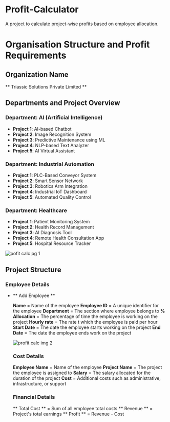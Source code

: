 # Profit-Calculator
A project to calculate project-wise profits based on employee allocation.

# Organisation Structure and Profit Requirements

## Organization Name 
** Triassic Solutions Private Limited **

## Departments and Project Overview

### Department: AI (Artificial Intelligence)

- **Project 1**: AI-based Chatbot
- **Project 2**: Image Recognition System
- **Project 3**: Predictive Maintenance using ML
- **Project 4**: NLP-based Text Analyzer
- **Project 5**: AI Virtual Assistant


###  Department: Industrial Automation

- **Project 1**: PLC-Based Conveyor System
- **Project 2**: Smart Sensor Network
- **Project 3**: Robotics Arm Integration
- **Project 4**: Industrial IoT Dashboard
- **Project 5**: Automated Quality Control


###  Department: Healthcare

- **Project 1**: Patient Monitoring System
- **Project 2**: Health Record Management
- **Project 3**: AI Diagnosis Tool
- **Project 4**: Remote Health Consultation App
- **Project 5**: Hospital Resource Tracker

![pofit calc pg 1](https://github.com/user-attachments/assets/e78b266d-6f07-4e3b-bfee-daa290de0752)


## Project Structure

 ### Employee Details

- ** Add Employee **

  **Name** = Name of the employee
  **Employee ID** = A unique identifier for the employee
  **Department** = The section where employee belongs to
  **% Allocation** = The percentage of time the employee is working on the project
  **Hourly rate** = The rate t which the employee is paid per hour
  **Start Date** = The date the employee starts working on the project
  **End Date** =  The date the employee ends work on the project

  ![profit calc img 2](https://github.com/user-attachments/assets/2cbfb479-a0a6-425c-b616-a6da6ded45d9)

  
  ### Cost Details

  **Employee Name** = Name of the employee
  **Project Name** = The project the employee is assigned to
  **Salary** =  The salary allocated for the duration of the project
  **Cost** = Additional costs such as administrative, infrastructure, or support

  ### Financial Details

  ** Total Cost ** = Sum of all employee total costs
  ** Revenue ** = Project's total earnings
  ** Profit ** = Revenue - Cost

  
  









  



